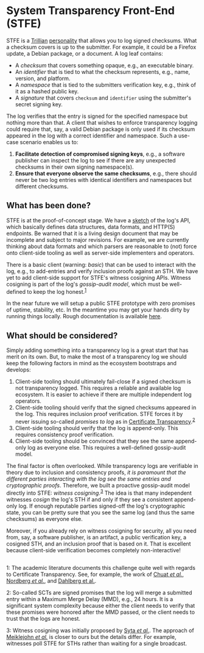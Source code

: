 # System Transparency Front-End (STFE)
STFE is a [Trillian](https://transparency.dev/#trillian)
[personality](https://github.com/google/trillian/blob/master/docs/Personalities.md)
that allows you to log signed checksums.  What a checksum covers is up to the
submitter.  For example, it could be a Firefox update, a Debian package, or a
document.  A log leaf contains:
- A _checksum_ that covers something opaque, e.g., an executable binary.
- An _identifier_ that is tied to what the checksum represents, e.g., name,
version, and platform.
- A _namespace_ that is tied to the submitters verification key, e.g., think of
it as a hashed public key.
- A _signature_ that covers `checksum` and `identifier` using the submitter's
secret signing key.

The log verifies that the entry is signed for the specified namespace but
nothing more than that.  A client that wishes to enforce transparency logging
could require that, say, a valid Debian package is only used if its checksum
appeared in the log with a correct identifier and namespace. Such a use-case
scenario enables us to:
1. **Facilitate detection of compromised signing keys**, e.g., a software
publisher can inspect the log to see if there are any unexpected checksums in
their own signing namespace(s).
2. **Ensure that everyone observe the same checksums**, e.g., there should never
be two log entries with identical identifiers and namespaces but different
checksums.

## What has been done?
STFE is at the proof-of-concept stage.  We have a
[sketch](https://github.com/system-transparency/stfe/blob/main/doc/sketch.md) of
the log's API, which basically defines data structures, data formats, and
HTTP(S) endpoints.   Be warned that it is a living design document that may be
incomplete and subject to major revisions.  For example, we are currently
thinking about data formats and which parsers are reasonable to (not) force onto
client-side tooling as well as server-side implementers and operators.

There is a basic client (warning: _basic_) that can be used to interact with the
log, e.g., to add-entries and verify inclusion proofs against an STH.  We have
yet to add client-side support for STFE's witness cosigning APIs.  Witness
cosigning is part of the log's _gossip-audit model_, which must be well-defined
to keep the log honest.<sup>[1](#footnote-1)</sup>

In the near future we will setup a public STFE prototype with zero promises of
uptime, stability, etc.  In the meantime you may get your hands dirty by running
things locally.  Rough documentation is available
[here](https://github.com/system-transparency/stfe/blob/main/server/README.md).

## What should be considered?
Simply adding something into a transparency log is a great start that has merit
on its own.  But, to make the most of a transparency log we should keep the
following factors in mind as the ecosystem bootstraps and develops:
1. Client-side tooling should ultimately fail-close if a signed checksum is not
transparency logged.  This requires a reliable and available log ecosystem.
It is easier to achieve if there are multiple independent log operators.
2. Client-side tooling should verify that the signed checksums appeared in the
log.  This requires inclusion proof verification.  STFE forces it by never
issuing so-called _promises to log_ as in [Certificate
Transparency](https://tools.ietf.org/html/rfc6962).<sup>[2](#footnote-2)</sup>
3. Client-side tooling should verify that the log is append-only.  This requires
consistency proof verification.
4. Client-side tooling should be convinced that they see the same append-only
log as everyone else.  This requires a well-defined gossip-audit model.

The final factor is often overlooked.  While transparency logs are verifiable in
theory due to inclusion and consistency proofs, _it is paramount that the
different parties interacting with the log see the same entries and
cryptographic proofs_.  Therefore, we built a proactive gossip-audit model
directly into STFE: _witness cosigning_.<sup>[3](#footnote-3)</sup>  The idea is that many independent
witnesses _cosign_ the log's STH if and only if they see a consistent
append-only log.  If enough reputable parties signed-off the log's cryptographic
state, you can be pretty sure that you see the same log (and thus the same
checksums) as everyone else.

Moreover, if you already rely on witness cosigning for security, all you need
from, say, a software publisher, is an artifact, a public verification key, a
cosigned STH, and an inclusion proof that is based on it.  That is excellent
because client-side verification becomes completely non-interactive!

##
<a name="footnote-1">1</a>:
The academic literature documents this challenge quite well with regards to
Certificate Transparency.  See, for example, the work of
[Chuat _et al._](https://ieeexplore.ieee.org/stamp/stamp.jsp?tp=&arnumber=7346853),
[Nordberg _et al._](https://tools.ietf.org/html/draft-ietf-trans-gossip-05), and
[Dahlberg et al.](https://sciendo.com/article/10.2478/popets-2021-0024).

<a name="footnote-2">2</a>:
So-called SCTs are signed promises that the log will merge a submitted entry
within a Maximum Merge Delay (MMD), e.g., 24 hours.  It is a significant system
complexity because either the client needs to verify that these promises were
honored after the MMD passed, or the client needs to trust that the logs are
honest.

<a name="footnote-3">3</a>:
Witness cosigning was initially proposed by [Syta _et al._](https://ieeexplore.ieee.org/stamp/stamp.jsp?tp=&arnumber=7546521).
The approach of [Meiklejohn _et al._](https://arxiv.org/pdf/2011.04551.pdf)
is closer to ours but the details differ.  For example, witnesses poll STFE for
STHs rather than waiting for a single broadcast.
